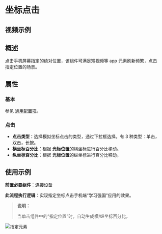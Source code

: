 # 坐标点击

## 视频示例

## 概述

点击手机屏幕指定的绝对位置，该组件可满足短视频等 app 元素刷新频繁，点击指定位置的场景。

## 属性

### 基本

参见 [通用配置项](../Appendix/CommonConfigurationItems.md)。

### 点击

- **点击类型**：选择模拟坐标点击的类型，通过下拉框选择。有 3 种类型：单击，双击，长按。
- **横坐标百分比**：根据 **光标位置**的横坐标进行百分比移动。
- **纵坐标百分比**：根据 **光标位置**的纵坐标进行百分比移动。

## 使用示例

**前置必要组件**：[连接设备](../PhoneAutomation/MobileConnect.md)

**此流程执行逻辑**：实现指定坐标点击手机端“学习强国”应用的效果。

> **说明：**
>
> 当单击组件中的“指定位置”时，自动生成横/纵坐标百分比。

![指定元素](https://docimages.blob.core.chinacloudapi.cn/images/Activities/tap20201222.png)
